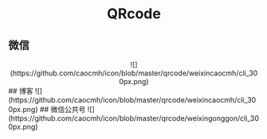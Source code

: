 # <center>QRcode</center>
## 微信
<center>![](https://github.com/caocmh/icon/blob/master/qrcode/weixincaocmh/cli_300px.png)</center>
## 博客
![](https://github.com/caocmh/icon/blob/master/qrcode/weixincaocmh/cli_300px.png)
## 微信公共号
![](https://github.com/caocmh/icon/blob/master/qrcode/weixingonggon/cli_300px.png)
